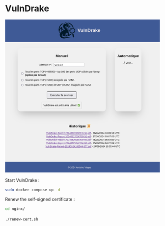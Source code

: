 # VulnDrake

![vulndrake](assets/vulndrake.png)

Start VulnDrake :

```sh
sudo docker compose up -d
```

Renew the self-signed certificate :

```sh
cd nginx/

./renew-cert.sh
```